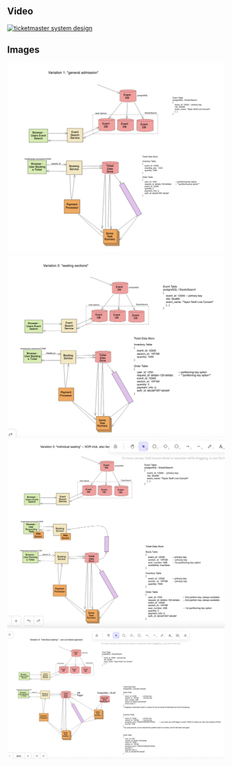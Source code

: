 

## Video

[![ticketmaster system design](https://img.youtube.com/vi/vhHMEJ_BMh8/hqdefault.jpg)](https://www.youtube.com/watch?v=vhHMEJ_BMh8)


## Images

<img src="images/variation_1.png" alt="ticketmaster system design">

<img src="images/variation_2.png" alt="ticketmaster system design">

<img src="images/variation_3_XOR_trick.png" alt="ticketmaster system design">

<img src="images/variation_3_precut_groups.png" alt="ticketmaster system design">


